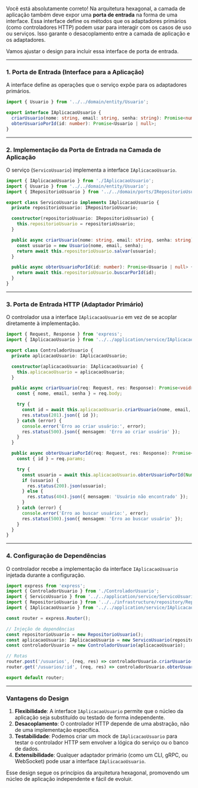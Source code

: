 Você está absolutamente correto! Na arquitetura hexagonal, a camada de aplicação também deve expor uma **porta de entrada** na forma de uma interface. Essa interface define os métodos que os adaptadores primários (como controladores HTTP) podem usar para interagir com os casos de uso ou serviços. Isso garante o desacoplamento entre a camada de aplicação e os adaptadores.

Vamos ajustar o design para incluir essa interface de porta de entrada.

---

### 1. Porta de Entrada (Interface para a Aplicação)

A interface define as operações que o serviço expõe para os adaptadores primários.

```typescript
import { Usuario } from '../../domain/entity/Usuario';

export interface IAplicacaoUsuario {
  criarUsuario(nome: string, email: string, senha: string): Promise<number>;
  obterUsuarioPorId(id: number): Promise<Usuario | null>;
}
```

---

### 2. Implementação da Porta de Entrada na Camada de Aplicação

O serviço (`ServicoUsuario`) implementa a interface `IAplicacaoUsuario`.

```typescript
import { IAplicacaoUsuario } from './IAplicacaoUsuario';
import { Usuario } from '../../domain/entity/Usuario';
import { IRepositorioUsuario } from '../../domain/ports/IRepositorioUsuario';

export class ServicoUsuario implements IAplicacaoUsuario {
  private repositorioUsuario: IRepositorioUsuario;

  constructor(repositorioUsuario: IRepositorioUsuario) {
    this.repositorioUsuario = repositorioUsuario;
  }

  public async criarUsuario(nome: string, email: string, senha: string): Promise<number> {
    const usuario = new Usuario(nome, email, senha);
    return await this.repositorioUsuario.salvar(usuario);
  }

  public async obterUsuarioPorId(id: number): Promise<Usuario | null> {
    return await this.repositorioUsuario.buscarPorId(id);
  }
}
```

---

### 3. Porta de Entrada HTTP (Adaptador Primário)

O controlador usa a interface `IAplicacaoUsuario` em vez de se acoplar diretamente à implementação.

```typescript
import { Request, Response } from 'express';
import { IAplicacaoUsuario } from '../../application/service/IAplicacaoUsuario';

export class ControladorUsuario {
  private aplicacaoUsuario: IAplicacaoUsuario;

  constructor(aplicacaoUsuario: IAplicacaoUsuario) {
    this.aplicacaoUsuario = aplicacaoUsuario;
  }

  public async criarUsuario(req: Request, res: Response): Promise<void> {
    const { nome, email, senha } = req.body;

    try {
      const id = await this.aplicacaoUsuario.criarUsuario(nome, email, senha);
      res.status(201).json({ id });
    } catch (error) {
      console.error('Erro ao criar usuário:', error);
      res.status(500).json({ mensagem: 'Erro ao criar usuário' });
    }
  }

  public async obterUsuarioPorId(req: Request, res: Response): Promise<void> {
    const { id } = req.params;

    try {
      const usuario = await this.aplicacaoUsuario.obterUsuarioPorId(Number(id));
      if (usuario) {
        res.status(200).json(usuario);
      } else {
        res.status(404).json({ mensagem: 'Usuário não encontrado' });
      }
    } catch (error) {
      console.error('Erro ao buscar usuário:', error);
      res.status(500).json({ mensagem: 'Erro ao buscar usuário' });
    }
  }
}
```

---

### 4. Configuração de Dependências

O controlador recebe a implementação da interface `IAplicacaoUsuario` injetada durante a configuração.

```typescript
import express from 'express';
import { ControladorUsuario } from './ControladorUsuario';
import { ServicoUsuario } from '../../application/service/ServicoUsuario';
import { RepositorioUsuario } from '../../infrastructure/repository/RepositorioUsuario';
import { IAplicacaoUsuario } from '../../application/service/IAplicacaoUsuario';

const router = express.Router();

// Injeção de dependências
const repositorioUsuario = new RepositorioUsuario();
const aplicacaoUsuario: IAplicacaoUsuario = new ServicoUsuario(repositorioUsuario);
const controladorUsuario = new ControladorUsuario(aplicacaoUsuario);

// Rotas
router.post('/usuarios', (req, res) => controladorUsuario.criarUsuario(req, res));
router.get('/usuarios/:id', (req, res) => controladorUsuario.obterUsuarioPorId(req, res));

export default router;
```

---

### Vantagens do Design

1. **Flexibilidade**: A interface `IAplicacaoUsuario` permite que o núcleo da aplicação seja substituído ou testado de forma independente.
2. **Desacoplamento**: O controlador HTTP depende de uma abstração, não de uma implementação específica.
3. **Testabilidade**: Podemos criar um mock de `IAplicacaoUsuario` para testar o controlador HTTP sem envolver a lógica do serviço ou o banco de dados.
4. **Extensibilidade**: Qualquer adaptador primário (como um CLI, gRPC, ou WebSocket) pode usar a interface `IAplicacaoUsuario`.

Esse design segue os princípios da arquitetura hexagonal, promovendo um núcleo de aplicação independente e fácil de evoluir.
